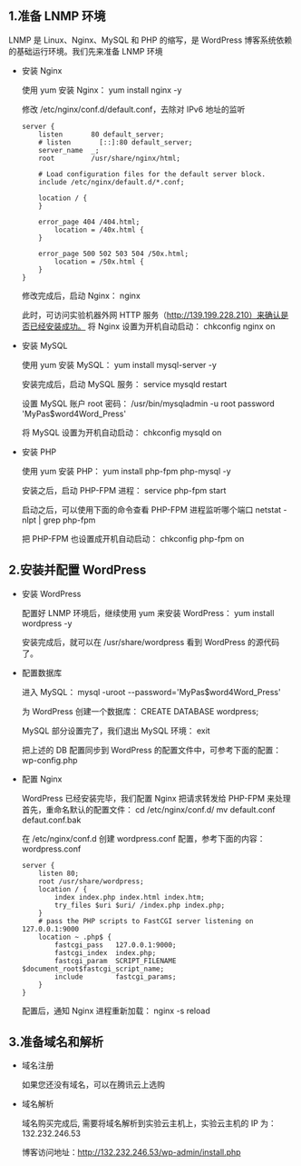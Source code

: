 ## 1.准备 LNMP 环境
LNMP 是 Linux、Nginx、MySQL 和 PHP 的缩写，是 WordPress 博客系统依赖的基础运行环境。我们先来准备 LNMP 环境

* 安装 Nginx

    使用 yum 安装 Nginx：
    yum install nginx -y

    修改 /etc/nginx/conf.d/default.conf，去除对 IPv6 地址的监听
    ```
    server {
        listen       80 default_server;
        # listen       [::]:80 default_server;
        server_name  _;
        root         /usr/share/nginx/html;

        # Load configuration files for the default server block.
        include /etc/nginx/default.d/*.conf;

        location / {
        }

        error_page 404 /404.html;
            location = /40x.html {
        }

        error_page 500 502 503 504 /50x.html;
            location = /50x.html {
        }
    }
    ```

    修改完成后，启动 Nginx：
    nginx

    此时，可访问实验机器外网 HTTP 服务（http://139.199.228.210）来确认是否已经安装成功。
    将 Nginx 设置为开机自动启动：
    chkconfig nginx on

* 安装 MySQL

    使用 yum 安装 MySQL：
    yum install mysql-server -y

    安装完成后，启动 MySQL 服务：
    service mysqld restart

    设置 MySQL 账户 root 密码：
    /usr/bin/mysqladmin -u root password 'MyPas$word4Word_Press'

    将 MySQL 设置为开机自动启动：
    chkconfig mysqld on

* 安装 PHP

    使用 yum 安装 PHP：
    yum install php-fpm php-mysql -y

    安装之后，启动 PHP-FPM 进程：
    service php-fpm start

    启动之后，可以使用下面的命令查看 PHP-FPM 进程监听哪个端口 
    netstat -nlpt | grep php-fpm

    把 PHP-FPM 也设置成开机自动启动：
    chkconfig php-fpm on


## 2.安装并配置 WordPress
* 安装 WordPress

    配置好 LNMP 环境后，继续使用 yum 来安装 WordPress：
    yum install wordpress -y

    安装完成后，就可以在 /usr/share/wordpress 看到 WordPress 的源代码了。

* 配置数据库

    进入 MySQL：
    mysql -uroot --password='MyPas$word4Word_Press'

    为 WordPress 创建一个数据库：
    CREATE DATABASE wordpress;

    MySQL 部分设置完了，我们退出 MySQL 环境：
    exit

    把上述的 DB 配置同步到 WordPress 的配置文件中，可参考下面的配置：
    wp-config.php

* 配置 Nginx

    WordPress 已经安装完毕，我们配置 Nginx 把请求转发给 PHP-FPM 来处理
    首先，重命名默认的配置文件：
    cd /etc/nginx/conf.d/
    mv default.conf defaut.conf.bak

    在 /etc/nginx/conf.d 创建 wordpress.conf 配置，参考下面的内容：
    wordpress.conf
    ```
    server {
        listen 80;
        root /usr/share/wordpress;
        location / {
            index index.php index.html index.htm;
            try_files $uri $uri/ /index.php index.php;
        }
        # pass the PHP scripts to FastCGI server listening on 127.0.0.1:9000
        location ~ .php$ {
            fastcgi_pass   127.0.0.1:9000;
            fastcgi_index  index.php;
            fastcgi_param  SCRIPT_FILENAME  $document_root$fastcgi_script_name;
            include        fastcgi_params;
        }
    }
    ```

    配置后，通知 Nginx 进程重新加载：
    nginx -s reload

## 3.准备域名和解析
* 域名注册

    如果您还没有域名，可以在腾讯云上选购

* 域名解析

    域名购买完成后, 需要将域名解析到实验云主机上，实验云主机的 IP 为：
    132.232.246.53

    博客访问地址：http://132.232.246.53/wp-admin/install.php

